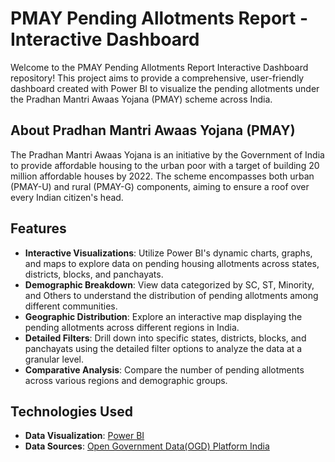 # PMAY Pending Allotments Report - Interactive Dashboard

Welcome to the PMAY Pending Allotments Report Interactive Dashboard repository! This project aims to provide a comprehensive, user-friendly dashboard created with Power BI to visualize the pending allotments under the Pradhan Mantri Awaas Yojana (PMAY) scheme across India.

## About Pradhan Mantri Awaas Yojana (PMAY)

The Pradhan Mantri Awaas Yojana is an initiative by the Government of India to provide affordable housing to the urban poor with a target of building 20 million affordable houses by 2022. The scheme encompasses both urban (PMAY-U) and rural (PMAY-G) components, aiming to ensure a roof over every Indian citizen's head.

## Features

- **Interactive Visualizations**: Utilize Power BI's dynamic charts, graphs, and maps to explore data on pending housing allotments across states, districts, blocks, and panchayats.
- **Demographic Breakdown**: View data categorized by SC, ST, Minority, and Others to understand the distribution of pending allotments among different communities.
- **Geographic Distribution**: Explore an interactive map displaying the pending allotments across different regions in India.
- **Detailed Filters**: Drill down into specific states, districts, blocks, and panchayats using the detailed filter options to analyze the data at a granular level.
- **Comparative Analysis**: Compare the number of pending allotments across various regions and demographic groups.

## Technologies Used

- **Data Visualization**: [Power BI](https://powerbi.microsoft.com/)
- **Data Sources**: [Open Government Data(OGD) Platform India](https://data.gov.in/)
